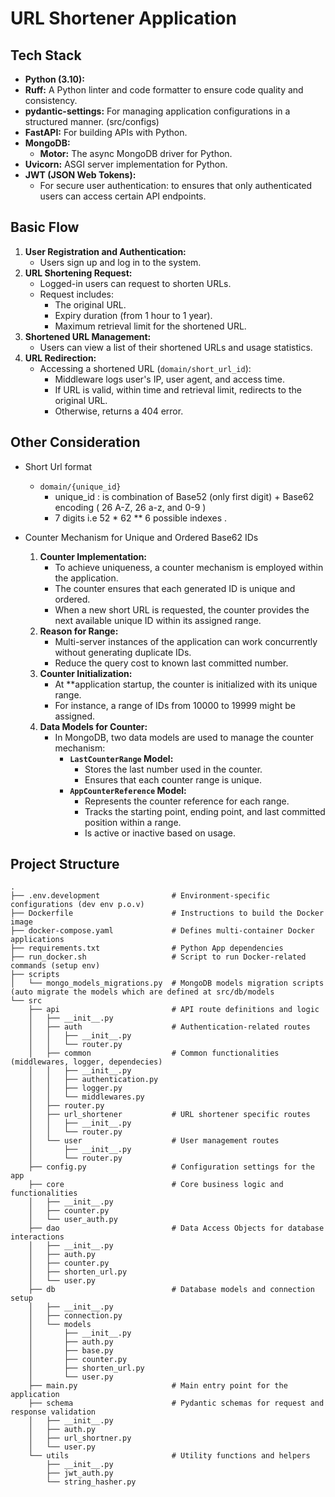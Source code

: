 # URL Shortener Application

## Tech Stack

- **Python (3.10):**
- **Ruff:** A Python linter and code formatter to ensure code quality and consistency.
- **pydantic-settings:** For managing application configurations in a structured manner. (src/configs)
- **FastAPI:** For building APIs with Python.
- **MongoDB:**
    - **Motor:** The async MongoDB driver for Python.
- **Uvicorn:** ASGI server implementation for Python.
- **JWT (JSON Web Tokens):**
    - For secure user authentication: to ensures that only authenticated users can access certain API endpoints.


## Basic Flow

1. **User Registration and Authentication:**
    - Users sign up and log in to the system.
2. **URL Shortening Request:**
    - Logged-in users can request to shorten URLs.
    - Request includes:
        - The original URL.
        - Expiry duration (from 1 hour to 1 year).
        - Maximum retrieval limit for the shortened URL.
3. **Shortened URL Management:**
    - Users can view a list of their shortened URLs and usage statistics.
4. **URL Redirection:**
    - Accessing a shortened URL (`domain/short_url_id`):
        - Middleware logs user's IP, user agent, and access time.
        - If URL is valid, within time and retrieval limit, redirects to the original URL.
        - Otherwise, returns a 404 error.

## Other Consideration

- Short Url format
    - `domain/{unique_id}`
        - unique_id : is combination of Base52 (only first digit) + Base62 encoding ( 26 A-Z, 26 a-z, and 0-9 ) 
        - 7 digits i.e 52 * 62 ** 6 possible indexes .

- Counter Mechanism for Unique and Ordered Base62 IDs
    1. **Counter Implementation:**
        - To achieve uniqueness, a counter mechanism is employed within the application.
        - The counter ensures that each generated ID is unique and ordered.
        - When a new short URL is requested, the counter provides the next available unique ID within its assigned range.
    2. **Reason for Range:**
        - Multi-server instances of the application can work concurrently without generating duplicate IDs.
        - Reduce the query cost to known last committed number.
    3. **Counter Initialization:**
        - At **application startup, the counter is initialized with its unique range.
        - For instance, a range of IDs from 10000 to 19999 might be assigned.
     4. **Data Models for Counter:**
        - In MongoDB, two data models are used to manage the counter mechanism:
            - **`LastCounterRange` Model:**
                - Stores the last number used in the counter.
                - Ensures that each counter range is unique.
            - **`AppCounterReference` Model:**
                - Represents the counter reference for each range.
                - Tracks the starting point, ending point, and last committed position within a range.
                - Is active or inactive based on usage.


## Project Structure

```
.
├── .env.development                # Environment-specific configurations (dev env p.o.v)
├── Dockerfile                      # Instructions to build the Docker image
├── docker-compose.yaml             # Defines multi-container Docker applications
├── requirements.txt                # Python App dependencies
├── run_docker.sh                   # Script to run Docker-related commands (setup env)
├── scripts
│   └── mongo_models_migrations.py  # MongoDB models migration scripts (auto migrate the models which are defined at src/db/models
└── src
    ├── api                         # API route definitions and logic
    │   ├── __init__.py
    │   ├── auth                    # Authentication-related routes
    │   │   ├── __init__.py
    │   │   └── router.py
    │   ├── common                  # Common functionalities (middlewares, logger, dependecies)
    │   │   ├── __init__.py
    │   │   ├── authentication.py
    │   │   ├── logger.py
    │   │   └── middlewares.py
    │   ├── router.py
    │   ├── url_shortener           # URL shortener specific routes
    │   │   ├── __init__.py
    │   │   └── router.py
    │   └── user                    # User management routes
    │       ├── __init__.py
    │       └── router.py
    ├── config.py                   # Configuration settings for the app
    ├── core                        # Core business logic and functionalities
    │   ├── __init__.py
    │   ├── counter.py
    │   └── user_auth.py
    ├── dao                         # Data Access Objects for database interactions
    │   ├── __init__.py
    │   ├── auth.py
    │   ├── counter.py
    │   ├── shorten_url.py
    │   └── user.py
    ├── db                          # Database models and connection setup
    │   ├── __init__.py
    │   ├── connection.py
    │   └── models
    │       ├── __init__.py
    │       ├── auth.py
    │       ├── base.py
    │       ├── counter.py
    │       ├── shorten_url.py
    │       └── user.py
    ├── main.py                     # Main entry point for the application
    ├── schema                      # Pydantic schemas for request and response validation
    │   ├── __init__.py
    │   ├── auth.py
    │   ├── url_shortner.py
    │   └── user.py
    └── utils                       # Utility functions and helpers
        ├── __init__.py
        ├── jwt_auth.py
        └── string_hasher.py
```

